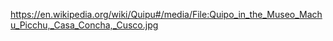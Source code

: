 
https://en.wikipedia.org/wiki/Quipu#/media/File:Quipo_in_the_Museo_Machu_Picchu,_Casa_Concha,_Cusco.jpg